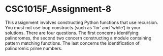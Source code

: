 # CSC1015F_Assignment-8
This assignment involves constructing Python functions that use recursion. You must not use loop constructs (such as ‘for’ and ‘while’) in your solutions. There are four questions. The first concerns identifying palindromes, the second two concern constructing a module containing pattern matching functions. The last concerns the identification of palindromic prime numbers.
